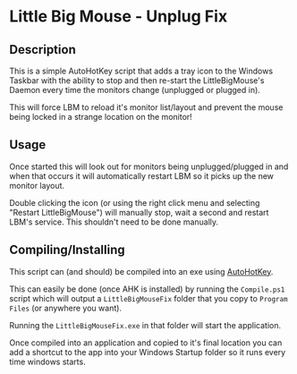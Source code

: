 # Little Big Mouse - Unplug Fix

## Description

This is a simple AutoHotKey script that adds a tray icon to the Windows Taskbar with the ability to stop
and then re-start the LittleBigMouse's Daemon every time the monitors change (unplugged or plugged in).

This will force LBM to reload it's monitor list/layout and prevent the mouse being locked in a strange
location on the monitor!

## Usage

Once started this will look out for monitors being unplugged/plugged in and when that occurs it will
automatically restart LBM so it picks up the new monitor layout.

Double clicking the icon (or using the right click menu and selecting "Restart LittleBigMouse") will manually
stop, wait a second and restart LBM's service. This shouldn't need to be done manually.

## Compiling/Installing

This script can (and should) be compiled into an exe using [AutoHotKey](https://www.autohotkey.com/).

This can easily be done (once AHK is installed) by running the `Compile.ps1` script which will output a
`LittleBigMouseFix` folder that you copy to `Program Files` (or anywhere you want).

Running the `LittleBigMouseFix.exe` in that folder will start the application.

Once compiled into an application and copied to it's final location you can add a shortcut to the app into
your Windows Startup folder so it runs every time windows starts.
